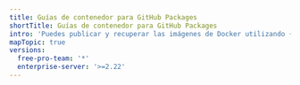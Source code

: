 ```yaml
---
title: Guías de contenedor para GitHub Packages
shortTitle: Guías de contenedor para GitHub Packages
intro: 'Puedes publicar y recuperar las imágenes de Docker utilizando {% data variables.product.prodname_registry %}.'
mapTopic: true
versions:
  free-pro-team: '*'
  enterprise-server: '>=2.22'
---
```


